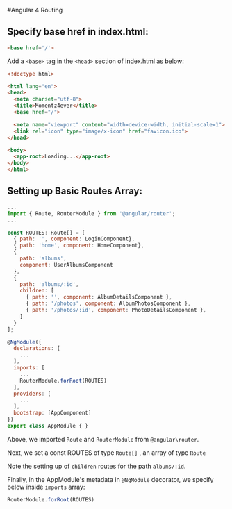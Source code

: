 #Angular 4 Routing

## Specify base href in index.html:

```html
<base href='/'>
```


Add a `<base>` tag in the `<head>` section of index.html as below:

```html
<!doctype html>

<html lang="en">
<head>
  <meta charset="utf-8">
  <title>Momentz4ever</title>
  <base href="/">

  <meta name="viewport" content="width=device-width, initial-scale=1">
  <link rel="icon" type="image/x-icon" href="favicon.ico">
</head>

<body>
  <app-root>Loading...</app-root>
</body>
</html>
```


## Setting up Basic Routes Array:

```js
...
import { Route, RouterModule } from '@angular/router';
...

const ROUTES: Route[] = [
  { path: '', component: LoginComponent},
  { path: 'home', component: HomeComponent},
  { 
    path: 'albums', 
    component: UserAlbumsComponent
  },
  { 
    path: 'albums/:id', 
    children: [
      { path: '', component: AlbumDetailsComponent },
      { path: '/photos', component: AlbumPhotosComponent },
      { path: '/photos/:id', component: PhotoDetailsComponent },
    ]
  }
];

@NgModule({
  declarations: [
    ...
  ],
  imports: [
    ...
    RouterModule.forRoot(ROUTES)
  ],
  providers: [
    ...
  ],
  bootstrap: [AppComponent]
})
export class AppModule { }
```

Above, we imported `Route` and `RouterModule` from `@angular\router`.

Next, we set a const ROUTES of type `Route[]` , an array of type `Route`

Note the setting up of `children` routes for the path `albums/:id`.

Finally, in the AppModule's metadata in `@NgModule` decorator, we specify below inside `imports` array:
```ts
RouterModule.forRoot(ROUTES)
```


